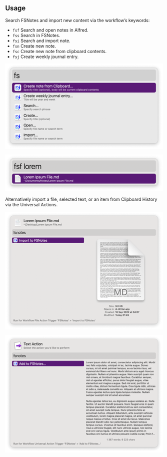 ## Usage

Search FSNotes and import new content via the workflow’s keywords:

* `fsf` Search and open notes in Alfred.
* `fss` Search in FSNotes.
* `fsi` Search and import note.
* `fsn` Create new note.
* `fsc` Create new note from clipboard contents.
* `fsj` Create weekly journal entry.

![Showing all options](images/all.png)

![Inline search of notes](images/fsf.png)

Alternatively import a file, selected text, or an item from Clipboard History via the Universal Actions.

![Adding a file](images/fa.png)

![Adding clipboard text](images/ua.png)
